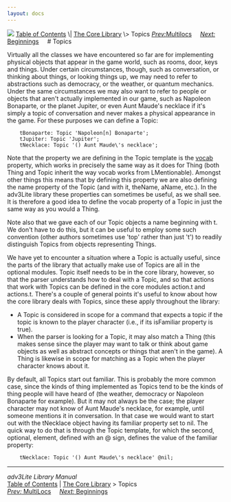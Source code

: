 ```yaml
---
layout: docs
---
```



<img src="topbar.jpg" data-border="0" />
<a href="toc.html" class="nav">Table of Contents</a> \|
<a href="core.html" class="nav">The Core Library</a> \> Topics  
<span class="navnp"><a href="multiloc.html" class="nav"><em>Prev:</em>Multilocs</a>
    <a href="beginning.html" class="nav"><em>Next:</em> Beginnings</a>
    </span>
# Topics

Virtually all the classes we have encountered so far are for
implementing physical objects that appear in the game world, such as
rooms, door, keys and things. Under certain circumstances, though, such
as conversation, or thinking about things, or looking things up, we may
need to refer to abstractions such as democracy, or the weather, or
quantum mechanics. Under the same circumstances we may also want to
refer to people or objects that aren't actually implemented in our game,
such as Napoleon Bonaparte, or the planet Jupiter, or even Aunt Maude's
necklace if it's simply a topic of conversation and never makes a
physical appearance in the game. For these purposes we can define a
Topic:

```
    tBonaparte: Topic 'Napoleon[n] Bonaparte';
    tJupiter: Topic 'Jupiter';
    tNecklace: Topic '() Aunt Maude\'s necklace';
```

Note that the property we are defining in the Topic template is the
[vocab](thing.html#vocab) property, which works in precisely the same way
as it does for Thing (both Thing and Topic inherit the way vocab works
from LMentionable). Amongst other things this means that by defining
this property we are also defining the name property of the Topic (and
with it, theName, aName, etc.). In the adv3Lite library these properties
can sometimes be useful, as we shall see. It is therefore a good idea to
define the vocab property of a Topic in just the same way as you would a
Thing.

Note also that we gave each of our Topic objects a name beginning with
t. We don't have to do this, but it can be useful to employ some such
convention (other authors sometimes use 'top' rather than just 't') to
readily distinguish Topics from objects representing Things.

We have yet to encounter a situation where a Topic is actually useful,
since the parts of the library that actually make use of Topics are all
in the optional modules. Topic itself needs to be in the core library,
however, so that the parser understands how to deal with a Topic, and so
that actions that work with Topics can be defined in the core modules
action.t and actions.t. There's a couple of general points it's useful
to know about how the core library deals with Topics, since these apply
throughout the library:

- A Topic is considered in scope for a command that expects a topic if
  the topic is known to the player character (i.e., if its isFamiliar
  property is true).
- When the parser is looking for a Topic, it may also match a Thing
  (this makes sense since the player may want to talk or think about
  game objects as well as abstract concepts or things that aren't in the
  game). A Thing is likewise in scope for matching as a Topic when the
  player character knows about it.

By default, all Topics start out familiar. This is probably the more
common case, since the kinds of thing implemented as Topics tend to be
the kinds of thing people will have heard of (the weather, democracy or
Napoleon Bonaparte for example). But it may not always be the case; the
player character may not know of Aunt Maude's necklace, for example,
until someone mentions it in conversation. In that case we would want to
start out with the tNecklace object having its familiar property set to
nil. The quick way to do that is through the Topic template, for which
the second, optional, element, defined with an @ sign, defines the value
of the familiar property:

```
    tNecklace: Topic '() Aunt Maude\'s necklace' @nil;
```
------------------------------------------------------------------------



*adv3Lite Library Manual*  
<a href="toc.html" class="nav">Table of Contents</a> \|
<a href="core.html" class="nav">The Core Library</a> \> Topics  
<span class="navnp"><a href="multiloc.html" class="nav"><em>Prev:</em> MultiLocs</a>
    <a href="beginning.html" class="nav"><em>Next:</em> Beginnings</a>
    </span>


